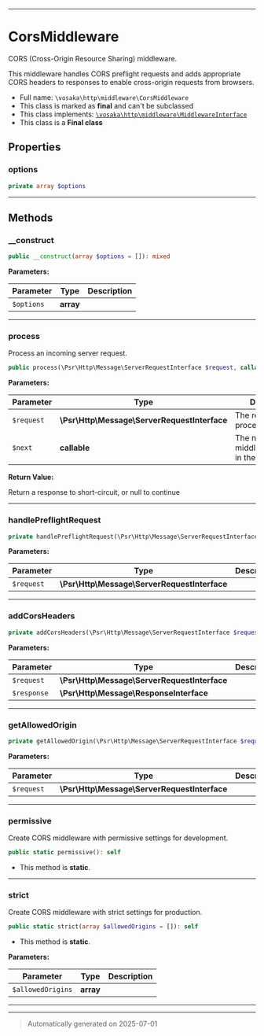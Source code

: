 ***

# CorsMiddleware

CORS (Cross-Origin Resource Sharing) middleware.

This middleware handles CORS preflight requests and adds appropriate
CORS headers to responses to enable cross-origin requests from browsers.

* Full name: `\vosaka\http\middleware\CorsMiddleware`
* This class is marked as **final** and can't be subclassed
* This class implements:
[`\vosaka\http\middleware\MiddlewareInterface`](./MiddlewareInterface.md)
* This class is a **Final class**



## Properties


### options



```php
private array $options
```






***

## Methods


### __construct



```php
public __construct(array $options = []): mixed
```








**Parameters:**

| Parameter | Type | Description |
|-----------|------|-------------|
| `$options` | **array** |  |





***

### process

Process an incoming server request.

```php
public process(\Psr\Http\Message\ServerRequestInterface $request, callable $next): \Psr\Http\Message\ResponseInterface|null
```








**Parameters:**

| Parameter | Type | Description |
|-----------|------|-------------|
| `$request` | **\Psr\Http\Message\ServerRequestInterface** | The request to process |
| `$next` | **callable** | The next middleware/handler in the chain |


**Return Value:**

Return a response to short-circuit, or null to continue




***

### handlePreflightRequest



```php
private handlePreflightRequest(\Psr\Http\Message\ServerRequestInterface $request): \Psr\Http\Message\ResponseInterface
```








**Parameters:**

| Parameter | Type | Description |
|-----------|------|-------------|
| `$request` | **\Psr\Http\Message\ServerRequestInterface** |  |





***

### addCorsHeaders



```php
private addCorsHeaders(\Psr\Http\Message\ServerRequestInterface $request, \Psr\Http\Message\ResponseInterface $response): \Psr\Http\Message\ResponseInterface
```








**Parameters:**

| Parameter | Type | Description |
|-----------|------|-------------|
| `$request` | **\Psr\Http\Message\ServerRequestInterface** |  |
| `$response` | **\Psr\Http\Message\ResponseInterface** |  |





***

### getAllowedOrigin



```php
private getAllowedOrigin(\Psr\Http\Message\ServerRequestInterface $request): ?string
```








**Parameters:**

| Parameter | Type | Description |
|-----------|------|-------------|
| `$request` | **\Psr\Http\Message\ServerRequestInterface** |  |





***

### permissive

Create CORS middleware with permissive settings for development.

```php
public static permissive(): self
```



* This method is **static**.








***

### strict

Create CORS middleware with strict settings for production.

```php
public static strict(array $allowedOrigins = []): self
```



* This method is **static**.




**Parameters:**

| Parameter | Type | Description |
|-----------|------|-------------|
| `$allowedOrigins` | **array** |  |





***


***
> Automatically generated on 2025-07-01
